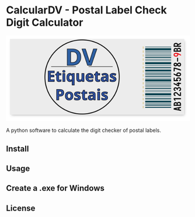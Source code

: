 # CalcularDV - Postal Label Check Digit Calculator

<p align="center"><img src="./static/imagens/logo2.png">
</p>

A python software to calculate the digit checker of postal labels.

## Install

## Usage

## Create a .exe for Windows

## License
